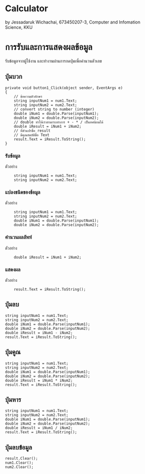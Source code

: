 # Calculator

by Jessadaruk Wichachai, 673450207-3, Computer and Infomation Science, KKU

# การรับและการแสดงผลข้อมูล

รับข้อมูลจากผู้ใช้งาน และทำงานผ่านการกดปุ่มเพื่อคำนวนตัวเลข

## ปุ่มบวก

```
private void button1_Click(object sender, EventArgs e)
{
    // ข้อความตัวอักษร
    string inputNum1 = num1.Text;
    string inputNum2 = num2.Text;
    // convert string to number (integer)
    double iNum1 = double.Parse(inputNum1);
    double iNum2 = double.Parse(inputNum2);
    // double ทำให้เราสามารถทำการ + - * / เป็นทศนิยมได้
    double iResult = iNum1 + iNum2;
    // ที่ตัวแปรชื่อ result
    // มีคุณสมบัติชื่อ Text
    result.Text = iResult.ToString();
}
```

### รับข้อมูล

ตัวอย่าง

``` ดีงข้อมูลจากช่องป้อนข้อความที่ชือ num1 และเก็บไว้ในตัวแปร inputNum1 ดีงข้อมูลจากช่องป้อนข้อความที่ชือ num2 และเก็บไว้ในตัวแปร inputNum2
    string inputNum1 = num1.Text;
    string inputNum2 = num2.Text;
``` 

### แปลงชนิดของข้อมูล

ตัวอย่าง

``` แปลงข้อมูลจาก String เป็น double เพื่อที่จะสามารถ + - * / เป็นทศนิยมได้
    string inputNum1 = num1.Text;
    string inputNum2 = num2.Text;
    double iNum1 = double.Parse(inputNum1);
    double iNum2 = double.Parse(inputNum2);
```

### คำนวนผลลัพท์

ตัวอย่าง

``` คำนวณจากตัวแปร iNum1 + iNum2 แล้วหาผลลัพธ์
    double iResult = iNum1 + iNum2;
```

### แสดงผล

ตัวอย่าง

``` แปลค่ากลับไปเป็น String แล้วแสดงผลทางช่องที่ชื่อ result
    result.Text = iResult.ToString();
```

## ปุ่มลบ
    string inputNum1 = num1.Text;
    string inputNum2 = num2.Text;
    double iNum1 = double.Parse(inputNum1);
    double iNum2 = double.Parse(inputNum2);
    double iResult = iNum1 - iNum2;
    result.Text = iResult.ToString();

## ปุ่มคูณ
    string inputNum1 = num1.Text;
    string inputNum2 = num2.Text;
    double iNum1 = double.Parse(inputNum1);
    double iNum2 = double.Parse(inputNum2);
    double iResult = iNum1 * iNum2;
    result.Text = iResult.ToString();
## ปุ่มหาร
    string inputNum1 = num1.Text;
    string inputNum2 = num2.Text;
    double iNum1 = double.Parse(inputNum1);
    double iNum2 = double.Parse(inputNum2);
    double iResult = iNum1 / iNum2;
    result.Text = iResult.ToString();
## ปุ่มลบข้อมูล
    result.Clear();
    num1.Clear();
    num2.Clear();

